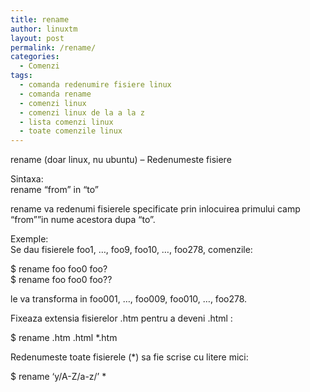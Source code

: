 ```yaml
---
title: rename
author: linuxtm
layout: post
permalink: /rename/
categories:
  - Comenzi
tags:
  - comanda redenumire fisiere linux
  - comanda rename
  - comenzi linux
  - comenzi linux de la a la z
  - lista comenzi linux
  - toate comenzile linux
---
```

rename (doar linux, nu ubuntu) &#8211; Redenumeste fisiere

Sintaxa:  
rename &#8220;from&#8221; in &#8220;to&#8221;

rename va redenumi fisierele specificate prin inlocuirea primului camp &#8220;from&#8221;&#8221;in nume acestora dupa &#8220;to&#8221;.

Exemple:  
Se dau fisierele foo1, &#8230;, foo9, foo10, &#8230;, foo278, comenzile:

$ rename foo foo0 foo?  
$ rename foo foo0 foo??

le va transforma in foo001, &#8230;, foo009, foo010, &#8230;, foo278.

Fixeaza extensia fisierelor .htm pentru a deveni .html :

$ rename .htm .html *.htm

Redenumeste toate fisierele (*) sa fie scrise cu litere mici:

$ rename &#8216;y/A-Z/a-z/&#8217; *
